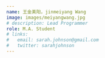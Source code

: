 ```yaml
---
name: 王金美阳，jinmeiyang Wang
image: images/meiyangwang.jpg
# description: Lead Programmer
role: M.A. Student
# links:
#   email: sarah.johnson@gmail.com
#   twitter: sarahjohnson
---
```

